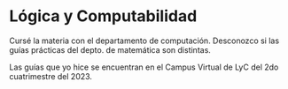 # Lógica y Computabilidad

Cursé la materia con el departamento de computación. Desconozco si las guías prácticas del depto. de matemática son distintas.

Las guías que yo hice se encuentran en el Campus Virtual de LyC del 2do cuatrimestre del 2023.
